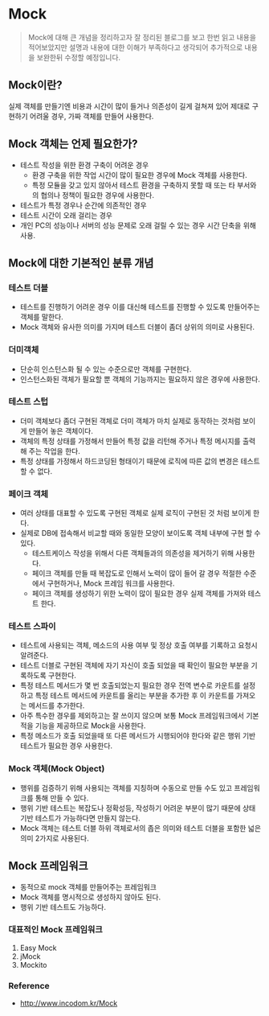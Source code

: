 # Mock

> Mock에 대해 큰 개념을 정리하고자 잘 정리된 블로그를 보고 한번 읽고 내용을 적어보았지만 설명과 내용에 대한 이해가 부족하다고 생각되어 추가적으로 내용을 보완한뒤 수정할 예정입니다.

## Mock이란?

실제 객체를 만들기엔 비용과 시간이 많이 들거나 의존성이 길게 걸쳐져 있어 제대로 구현하기 어려울 경우, 가짜 객체를 만들어 사용한다.

## Mock 객체는 언제 필요한가?

* 테스트 작성을 위한 환경 구축이 어려운 경우
  * 환경 구축을 위한 작업 시간이 많이 필요한 경우에 Mock 객체를 사용한다.
  * 특정 모듈을 갖고 있지 않아서 테스트 환경을 구축하지 못할 때 또는 타 부서와의 협의나 정책이 필요한 경우에 사용한다.
* 테스트가 특정 경우나 순간에 의존적인 경우
* 테스트 시간이 오래 걸리는 경우
* 개인 PC의 성능이나 서버의 성능 문제로 오래 걸릴 수 있는 경우 시간 단축을 위해 사용.



## Mock에 대한 기본적인 분류 개념

### 테스트 더블

* 테스트를 진행하기 어려운 경우 이를 대신해 테스트를 진행할 수 있도록 만들어주는 객체를 말한다.
* Mock 객체와 유사한 의미를 가지며 테스트 더블이 좀더 상위의 의미로 사용된다.

### 더미객체

* 단순히 인스턴스화 될 수 있는 수준으로만 객체를 구현한다.
* 인스턴스화된 객체가 필요할 뿐 객체의 기능까지는 필요하지 않은 경우에 사용한다.

### 테스트 스텁

* 더미 객체보다 좀더 구현된 객체로 더미 객체가 마치 실제로 동작하는 것처럼 보이게 만들어 놓은 객체이다.
* 객체의 특정 상태를 가정해서 만들어 특정 값을 리턴해 주거나 특정 메시지를 출력해 주는 작업을 한다.
* 특정 상태를 가정해서 하드코딩된 형태이기 때문에 로직에 따른 값의 변경은 테스트 할 수 없다.

### 페이크 객체

* 여러 상태를 대표할 수 있도록 구현된 객체로 실제 로직이 구현된 것 처럼 보이게 한다.
* 실제로 DB에 접속해서 비교할 때와 동일한 모양이 보이도록 객체 내부에 구현 할 수 있다.
  * 테스트케이스 작성을 위해서 다른 객체들과의 의존성을 제거하기 위해 사용한다.
  * 페이크 객체를 만들 때 복잡도로 인해서 노력이 많이 들어 갈 경우 적절한 수준에서 구현하거나, Mock 프레임 워크를 사용한다.
  * 페이크 객체를 생성하기 위한 노력이 많이 필요한 경우 실제 객체를 가져와 테스트 한다.

### 테스트 스파이

* 테스트에 사용되는 객체, 메소드의 사용 여부 및 정상 호출 여부를 기록하고 요청시 알려준다.
* 테스트 더블로 구현된 객체에 자기 자신이 호출 되었을 때 확인이 필요한 부분을 기록하도록 구현한다.
* 특정 테스트 메서드가 몇 번 호출되었는지 필요한 경우 전역 변수로 카운트를 설정하고 특정 테스트 메서드에 카운트를 올리는 부분을 추가한 후 이 카운트를 가져오는 메서드를 추가한다.
* 아주 특수한 경우를 제외하고는 잘 쓰이지 않으며 보통 Mock 프레임워크에서 기본적을 기능을 제공하므로 Mock을 사용한다.
* 특정 메소드가 호출 되었을때 또 다른 메서드가 시행되어야 한다와 같은 행위 기반 테스트가 필요한 경우 사용한다.

### Mock 객체(Mock Object)

* 행위를 검증하기 위해 사용되는 객체를 지칭하며 수동으로 만들 수도 있고 프레임워크를 통해 만들 수 있다.
* 행위 기반 테스트는 복잡도나 정확성등, 작성하기 어려운 부분이 많기 때문에 상태 기반 테스트가 가능하다면 만들지 않는다.
* Mock 객체는 테스트 더블 하위 객체로서의 좁은 의미와 테스트 더블을 포함한 넓은 의미 2가지로 사용된다.



## Mock 프레임워크

* 동적으로 mock 객체를 만들어주는 프레임워크
* Mock 객체를 명시적으로 생성하지 않아도 된다.
* 행위 기반 테스트도 가능하다.

### 대표적인 Mock 프레임워크

1. Easy Mock
2. jMock
3. Mockito



### Reference

* http://www.incodom.kr/Mock
